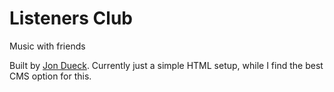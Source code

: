 # Listeners Club
Music with friends

Built by [Jon Dueck](https://github.com/jondueck/). Currently just a simple HTML setup, while I find the best CMS option for this.
